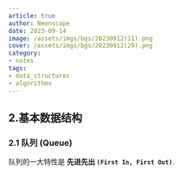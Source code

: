 ```yaml
---
article: true
author: Neonscape
date: 2023-09-14
image: /assets/imgs/bgs/20230912(11).png
cover: /assets/imgs/bgs/20230912(29).png
category: 
- notes
tags:
- data_structures
- algorithms
---
```


## 2.基本数据结构

<!-- more -->

### 2.1 队列 (Queue)

队列的一大特性是 **先进先出 `(First In, First Out)`**.
